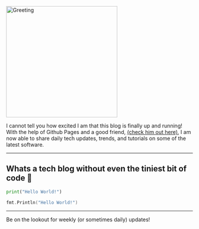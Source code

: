 <img src="https://images.unsplash.com/photo-1497515114629-f71d768fd07c?ixlib=rb-1.2.1&w=1000&q=80" title="Greeting" alt="Greeting" width = "300">

I cannot tell you how excited I am that this blog is finally up and running!
With the help of Github Pages and a good friend, [(check him out here)](https://github.com/nicklaslanman), I am now able to share daily tech updates, trends, and tutorials on some of the latest software.

---

## Whats a tech blog without even the tiniest bit of code 👏

```python
print("Hello World!")
```
```go
fmt.Println("Hello World!")
```
---

Be on the lookout for weekly (or sometimes daily) updates!